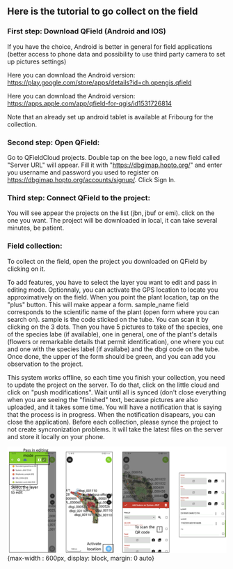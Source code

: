 ## Here is the tutorial to go collect on the field

### First step: Download QField (Android and IOS)
If you have the choice, Android is better in general for field applications (better access to phone data and possibility to use third party camera to set up pictures settings)

Here you can download the Android version: https://play.google.com/store/apps/details?id=ch.opengis.qfield

Here you can download the Android version: https://apps.apple.com/app/qfield-for-qgis/id1531726814

Note that an already set up android tablet is available at Fribourg for the collection. 

### Second step: Open QField:
Go to QFieldCloud projects. Double tap on the bee logo, a new field called "Server URL" will appear. Fill it with "https://dbgimap.hopto.org/" and enter you username and password you used to register on https://dbgimap.hopto.org/accounts/signup/. Click Sign In.

### Third step: Connect QField to the project: 
 You will see appear the projects on the list (jbn, jbuf or emi). click on the one you want. The project will be downloaded in local, it can take several minutes, be patient.

 ### Field collection:

 To collect on the field, open the project you downloaded on QField by clicking on it.

 To add features, you have to select the layer you want to edit and pass in editing mode. Optionnaly, you can activate the GPS location to locate you approximatively on the field. When you point the plant location, tap on the "plus" button. This will make appear a form. sample_name field corresponds to the scientific name of the plant (open form where you can search on). sample is the code sticked on the tube. You can scan it by clicking on the 3 dots. Then you have 5 pictures to take of the species, one of the species labe (if available), one in general, one of the plant's details (flowers or remarkable details that permit identification), one where you cut and one with the species label (if availabe) and the dbgi code on the tube. Once done, the upper of the form should be green, and you can add you observation to the project.

 This system works offline, so each time you finish your collection, you need to update the project on the server. To do that, click on the little cloud and click on "push modifications". Wait until all is synced (don't close everything when you are seeing the "finished" text, because pictures are also uploaded, and it takes some time. You will have a notification that is saying that the process is in progress. When the notification disapears, you can close the application). Before each collection, please synce the project to not create syncronization problems. It will take the latest files on the server and store it locally on your phone.

 ![QField interface](assets/images/QField_settings.png){max-width : 600px, display: block, margin: 0 auto}